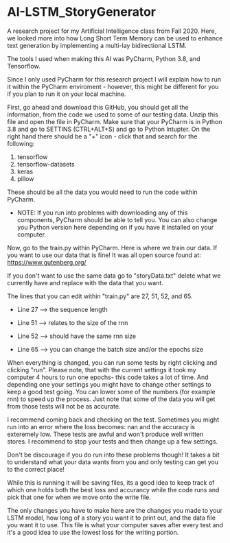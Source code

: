 # AI-LSTM_StoryGenerator
A research project for my Artificial Intelligence class from Fall 2020.  Here, we looked more into how Long Short Term Memory can be used to enhance text generation by implementing a multi-lay bidirectional LSTM.
 
The tools I used when making this AI was PyCharm, Python 3.8, and Tensorflow.
 
Since I only used PyCharm for this research project I will explain how to run it within the PyCharm enviroment - however, this might be different for you if you plan to run it on your local machine.

First, go ahead and download this GitHub, you should get all the information, from the code we used to some of our testing data.  Unzip this file and open the file in PyCharm.
Make sure that your PyCharm is in Python 3.8 and go to SETTINS (CTRL+ALT+S) and go to Python Intupter. On the right hand there should be a "+" icon - click that and search for the following:
  1. tensorflow
  2. tensorflow-datasets
  3. keras
  4. pillow
  
 These should be all the data you would need to run the code within PyCharm.
   - NOTE: If you run into problems with downloading any of this components, PyCharm should be able to tell you.  You can also change you Python version here depending on if you have it installed on your computer.
  
 Now, go to the train.py within PyCharm.  Here is where we train our data.  If you want to use our data that is fine!  It was all open source found at: 
   https://www.gutenberg.org/
   
 If you don't want to use the same data go to "storyData.txt" delete what we currently have and replace with the data that you want. 
 
 The lines that you can edit within "train.py" are 27, 51, 52, and 65.
 
   - Line 27 --> the sequence length
  
   - Line 51 --> relates to the size of the rnn
  
   - Line 52 --> should have the same rnn size
  
   - Line 65 --> you can change the batch size and/or the epochs size
   
When everything is changed, you can run some tests by right clicking and clicking "run".  Please note, that with the current settings it took my computer 4 hours to run one epochs- this code takes a lot of time. And depending one your settings you might have to change other settings to keep a good test going.   You can lower some of the numbers (for example rnn) to speed up the process.  Just note that some of the data you will get from those tests will not be as accurate.

I recommend coming back and checking on the test.  Sometimes you might run into an error where the loss becomes: nan and the accuracy is exteremely low.  These tests are awful and won't produce well written stores.  I recommend to stop your tests and then change up a few settings.

Don't be discourage if you do run into these problems though!  It takes a bit to understand what your data wants from you and only testing can get you to the correct place!

While this is running it will be saving files, its a good idea to keep track of which one holds both the best loss and accurancy while the code runs and pick that one for when we move onto the write file.

The only changes you have to make here are the changes you made to your LSTM model, how long of a story you want it to print out, and the data file you want it to use.  This file is what your computer saves after every test and it's a good idea to use the lowest loss for the writing portion.


